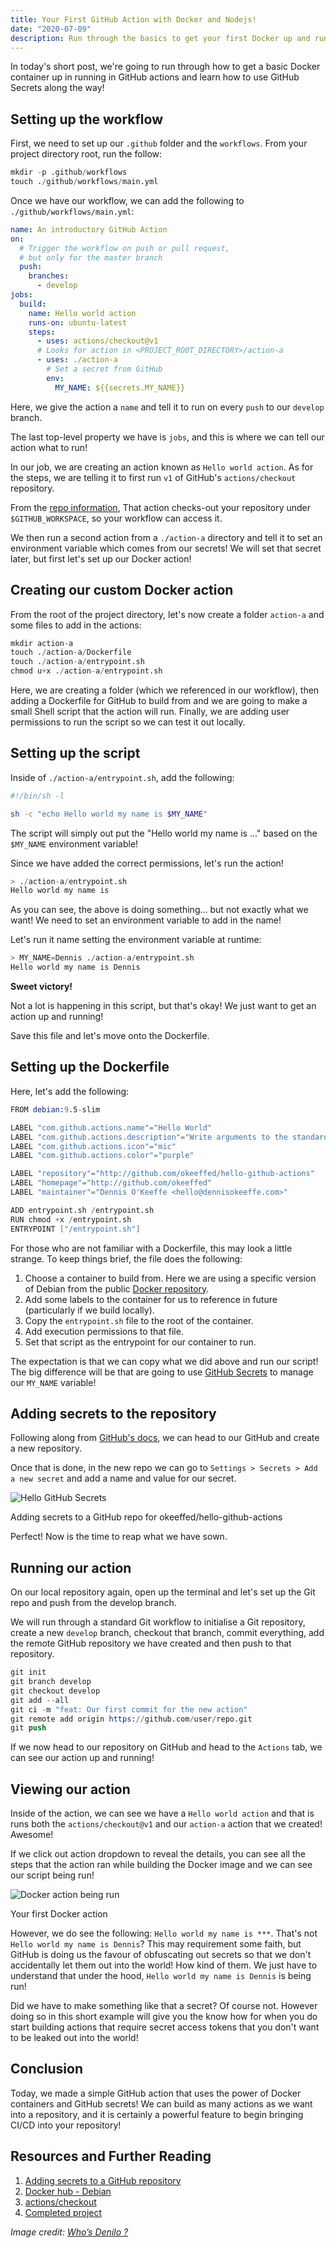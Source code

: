 ```yaml
---
title: Your First GitHub Action with Docker and Nodejs!
date: "2020-07-09"
description: Run through the basics to get your first Docker up and running
---
```


In today's short post, we're going to run through how to get a basic Docker container up in running in GitHub actions and learn how to use GitHub Secrets along the way!

## Setting up the workflow

First, we need to set up our `.github` folder and the `workflows`. From your project directory root, run the follow:

```s
mkdir -p .github/workflows
touch ./github/workflows/main.yml
```

Once we have our workflow, we can add the following to `./github/workflows/main.yml`:

```yml
name: An introductory GitHub Action
on:
  # Trigger the workflow on push or pull request,
  # but only for the master branch
  push:
    branches:
      - develop
jobs:
  build:
    name: Hello world action
    runs-on: ubuntu-latest
    steps:
      - uses: actions/checkout@v1
      # Looks for action in <PROJECT_ROOT_DIRECTORY>/action-a
      - uses: ./action-a
        # Set a secret from GitHub
        env:
          MY_NAME: ${{secrets.MY_NAME}}
```

Here, we give the action a `name` and tell it to run on every `push` to our `develop` branch.

The last top-level property we have is `jobs`, and this is where we can tell our action what to run!

In our job, we are creating an action known as `Hello world action`. As for the steps, we are telling it to first run `v1` of GitHub's `actions/checkout` repository.

From the [repo information](https://github.com/actions/checkout), That action checks-out your repository under `$GITHUB_WORKSPACE`, so your workflow can access it.

We then run a second action from a `./action-a` directory and tell it to set an environment variable which comes from our secrets! We will set that secret later, but first let's set up our Docker action!

## Creating our custom Docker action

From the root of the project directory, let's now create a folder `action-a` and some files to add in the actions:

```s
mkdir action-a
touch ./action-a/Dockerfile
touch ./action-a/entrypoint.sh
chmod u+x ./action-a/entrypoint.sh
```

Here, we are creating a folder (which we referenced in our workflow), then adding a Dockerfile for GitHub to build from and we are going to make a small Shell script that the action will run. Finally, we are adding user permissions to run the script so we can test it out locally.

## Setting up the script

Inside of `./action-a/entrypoint.sh`, add the following:

```sh
#!/bin/sh -l

sh -c "echo Hello world my name is $MY_NAME"
```

The script will simply out put the "Hello world my name is ..." based on the `$MY_NAME` environment variable!

Since we have added the correct permissions, let's run the action!

```s
> ./action-a/entrypoint.sh
Hello world my name is
```

As you can see, the above is doing something... but not exactly what we want! We need to set an environment variable to add in the name!

Let's run it name setting the environment variable at runtime:

```s
> MY_NAME=Dennis ./action-a/entrypoint.sh
Hello world my name is Dennis
```

**Sweet victory!**

Not a lot is happening in this script, but that's okay! We just want to get an action up and running!

Save this file and let's move onto the Dockerfile.

## Setting up the Dockerfile

Here, let's add the following:

```s
FROM debian:9.5-slim

LABEL "com.github.actions.name"="Hello World"
LABEL "com.github.actions.description"="Write arguments to the standard output"
LABEL "com.github.actions.icon"="mic"
LABEL "com.github.actions.color"="purple"

LABEL "repository"="http://github.com/okeeffed/hello-github-actions"
LABEL "homepage"="http://github.com/okeeffed"
LABEL "maintainer"="Dennis O'Keeffe <hello@dennisokeeffe.com>"

ADD entrypoint.sh /entrypoint.sh
RUN chmod +x /entrypoint.sh
ENTRYPOINT ["/entrypoint.sh"]
```

For those who are not familiar with a Dockerfile, this may look a little strange. To keep things brief, the file does the following:

1. Choose a container to build from. Here we are using a specific version of Debian from the public [Docker repository](https://hub.docker.com/_/debian).
2. Add some labels to the container for us to reference in future (particularly if we build locally).
3. Copy the `entrypoint.sh` file to the root of the container.
4. Add execution permissions to that file.
5. Set that script as the entrypoint for our container to run.

The expectation is that we can copy what we did above and run our script! The big difference will be that are going to use [GitHub Secrets](https://docs.github.com/en/actions/configuring-and-managing-workflows/creating-and-storing-encrypted-secrets#creating-encrypted-secrets-for-a-repository) to manage our `MY_NAME` variable!

## Adding secrets to the repository

Following along from [GitHub's docs](https://docs.github.com/en/actions/configuring-and-managing-workflows/creating-and-storing-encrypted-secrets#creating-encrypted-secrets-for-a-repository), we can head to our GitHub and create a new repository.

Once that is done, in the new repo we can go to `Settings > Secrets > Add a new secret` and add a name and value for our secret.

![Hello GitHub Secrets](../assets/2020-07-09-github-secret.png)

<figcaption>Adding secrets to a GitHub repo for okeeffed/hello-github-actions</figcaption>

Perfect! Now is the time to reap what we have sown.

## Running our action

On our local repository again, open up the terminal and let's set up the Git repo and push from the develop branch.

We will run through a standard Git workflow to initialise a Git repository, create a new `develop` branch, checkout that branch, commit everything, add the remote GitHub repository we have created and then push to that repository.

```s
git init
git branch develop
git checkout develop
git add --all
git ci -m "feat: Our first commit for the new action"
git remote add origin https://github.com/user/repo.git
git push
```

If we now head to our repository on GitHub and head to the `Actions` tab, we can see our action up and running!

## Viewing our action

Inside of the action, we can see we have a `Hello world action` and that is runs both the `actions/checkout@v1` and our `action-a` action that we created! Awesome!

If we click out action dropdown to reveal the details, you can see all the steps that the action ran while building the Docker image and we can see our script being run!

![Docker action being run](../assets/2020-07-09-your-first-docker-action.png)

<figcaption>Your first Docker action</figcaption>

However, we do see the following: `Hello world my name is ***`. That's not `Hello world my name is Dennis`? This may requirement some faith, but GitHub is doing us the favour of obfuscating out secrets so that we don't accidentally let them out into the world! How kind of them. We just have to understand that under the hood, `Hello world my name is Dennis` is being run!

Did we have to make something like that a secret? Of course not. However doing so in this short example will give you the know how for when you do start building actions that require secret access tokens that you don't want to be leaked out into the world!

## Conclusion

Today, we made a simple GitHub action that uses the power of Docker containers and GitHub secrets! We can build as many actions as we want into a repository, and it is certainly a powerful feature to begin bringing CI/CD into your repository!

## Resources and Further Reading

1. [Adding secrets to a GitHub repository](https://docs.github.com/en/actions/configuring-and-managing-workflows/creating-and-storing-encrypted-secrets#creating-encrypted-secrets-for-a-repository)
2. [Docker hub - Debian](https://hub.docker.com/_/debian)
3. [actions/checkout](https://github.com/actions/checkout)
4. [Completed project](okeeffed/hello-github-actions)

_Image credit: [Who’s Denilo ?](https://unsplash.com/@whoisdenilo)_